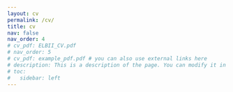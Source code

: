 ```yaml
---
layout: cv
permalink: /cv/
title: cv
nav: false
nav_order: 4
# cv_pdf: ELBII_CV.pdf
# nav_order: 5
# cv_pdf: example_pdf.pdf # you can also use external links here
# description: This is a description of the page. You can modify it in '_pages/cv.md'. You can also change or remove the top pdf download button.
# toc:
#   sidebar: left
---
```


